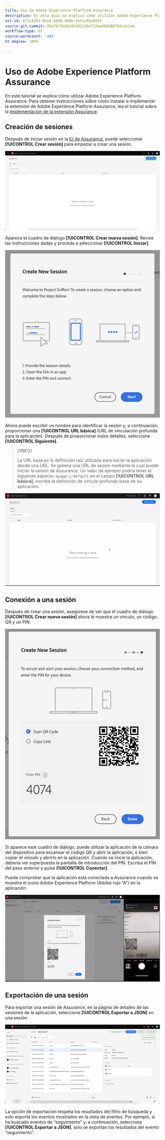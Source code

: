 ```yaml
---
title: Uso de Adobe Experience Platform Assurance
description: En esta guía se explica cómo utilizar Adobe Experience Platform Assurance una vez que se ha instalado e implementado.
exl-id: 872c83d1-82e8-40d8-9b66-3e51a91a955f
source-git-commit: 05a7b73da610a30119b4719ae6b6d85f93cdc2ae
workflow-type: ht
source-wordcount: '402'
ht-degree: 100%

---
```


# Uso de Adobe Experience Platform Assurance

En este tutorial se explica cómo utilizar Adobe Experience Platform Assurance. Para obtener instrucciones sobre cómo instalar e implementar la extensión de Adobe Experience Platform Assurance, lea el tutorial sobre la [implementación de la extensión Assurance](./implement-assurance.md).

## Creación de sesiones

Después de iniciar sesión en la [IU de Assurance](https://experience.adobe.com/assurance), puede seleccionar **[!UICONTROL Crear sesión]** para empezar a crear una sesión.

![El botón Crear sesión aparece resaltado y muestra dónde puede crear una sesión.](./images/using-assurance/create-session.png)

Aparece el cuadro de diálogo **[!UICONTROL Crear nueva sesión]**. Revise las instrucciones dadas y proceda a seleccionar **[!UICONTROL Iniciar]**.

![Se muestra el cuadro de diálogo Crear nueva sesión, que muestra instrucciones sobre cómo utilizar Assurance.](./images/using-assurance/create-new-session.png)

Ahora puede escribir un nombre para identificar la sesión y, a continuación, proporcionar una **[!UICONTROL URL básica]** (URL de vinculación profunda para la aplicación). Después de proporcionar estos detalles, seleccione **[!UICONTROL Siguiente]**.

>[!INFO]
>
>La URL base es la definición raíz utilizada para iniciar la aplicación desde una URL. Se genera una URL de sesión mediante la cual puede iniciar la sesión de Assurance. Un valor de ejemplo podría tener el siguiente aspecto: `myapp://default` en el campo **[!UICONTROL URL básica]**, escriba la definición de vínculo profundo base de su aplicación.

![Se muestra el flujo de trabajo completo de creación de una nueva sesión.](./images/using-assurance/create-session.gif)

## Conexión a una sesión

Después de crear una sesión, asegúrese de ver que el cuadro de diálogo **[!UICONTROL Crear nueva sesión]** ahora le muestra un vínculo, un código QR y un PIN.

![Se muestra un cuadro de diálogo con las opciones para conectarse a la sesión de Assurance.](./images/using-assurance/create-new-session-pin.png)

Si aparece este cuadro de diálogo, puede utilizar la aplicación de la cámara del dispositivo para escanear el código QR y abrir la aplicación, o bien copiar el vínculo y abrirlo en la aplicación. Cuando se inicie la aplicación, debería ver superpuesta la pantalla de introducción del PIN. Escriba el PIN del paso anterior y pulse **[!UICONTROL Conectar]**.

Puede comprobar que la aplicación está conectada a Assurance cuando se muestra el icono Adobe Experience Platform (Adobe rojo “A”) en la aplicación.

![Se muestra el flujo de trabajo completo de conexión de la aplicación a una sesión de Assurance.](./images/using-assurance/connect-session.gif)

## Exportación de una sesión

Para exportar una sesión de Assurance, en la página de detalles de las sesiones de la aplicación, seleccione **[!UICONTROL Exportar a JSON]** en una sesión.

![Exportación de una sesión](./images/using-assurance/export-session.png)

La opción de exportación respeta los resultados del filtro de búsqueda y solo exporta los eventos mostrados en la vista de eventos. Por ejemplo, si ha buscado eventos de “seguimiento” y, a continuación, selecciona **[!UICONTROL Exportar a JSON]**, solo se exportan los resultados del evento “seguimiento”.
